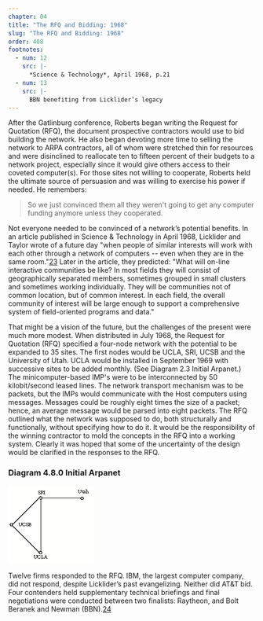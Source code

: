 ```yaml
---
chapter: 04
title: "The RFQ and Bidding: 1968"
slug: "The RFQ and Bidding: 1968"
order: 408
footnotes:
  - num: 12
    src: |-
      *Science & Technology*, April 1968, p.21 
  - num: 13
    src: |- 
      BBN benefiting from Licklider’s legacy
---
```


After the Gatlinburg conference, Roberts began writing the Request for Quotation (RFQ), the document prospective contractors would use to bid building the network. He also began devoting more time to selling the network to ARPA contractors, all of whom were stretched thin for resources and were disinclined to reallocate ten to fifteen percent of their budgets to a network project, especially since it would give others access to their coveted computer(s). For those sites not willing to cooperate, Roberts held the ultimate source of persuasion and was willing to exercise his power if needed. He remembers:

>So we just convinced them all they weren't going to get any computer funding anymore unless they cooperated.

Not everyone needed to be convinced of a network’s potential benefits. In an article published in Science & Technology in April 1968, Licklider and Taylor wrote of a future day "when people of similar interests will work with each other through a network of computers -- even when they are in the same room."<a name="fnloc23" href="#fn23">23</a> Later in the article, they predicted: "What will on-line interactive communities be like? In most fields they will consist of geographically separated members, sometimes grouped in small clusters and sometimes working individually. They will be communities not of common location, but of common interest. In each field, the overall community of interest will be large enough to support a comprehensive system of field-oriented programs and data."

That might be a vision of the future, but the challenges of the present were much more modest. When distributed in July 1968, the Request for Quotation (RFQ) specified a four-node network with the potential to be expanded to 35 sites. The first nodes would be UCLA, SRI, UCSB and the University of Utah. UCLA would be installed in September 1969 with successive sites to be added monthly. (See Diagram 2.3 Initial Arpanet.) The minicomputer-based IMP's were to be interconnected by 50 kilobit/second leased lines. The network transport mechanism was to be packets, but the IMPs would communicate with the Host computers using messages. Messages could be roughly eight times the size of a packet; hence, an average message would be parsed into eight packets. The RFQ outlined what the network was supposed to do, both structurally and functionally, without specifying how to do it. It would be the responsibility of the winning contractor to mold the concepts in the RFQ into a working system. Clearly it was hoped that some of the uncertainty of the design would be clarified in the responses to the RFQ.

### Diagram 4.8.0 Initial Arpanet

![diagram of Arpanet - first 4 nodes](/assets/img/ex_4.8.0_Arpanet_first_4_nodes.png)

Twelve firms responded to the RFQ. IBM, the largest computer company, did not respond, despite Licklider’s past evangelizing. Neither did AT&T bid. Four contenders held supplementary technical briefings and final negotiations were conducted between two finalists: Raytheon, and Bolt Beranek and Newman (BBN).<a name="fnloc24" href="#fn24">24</a>
